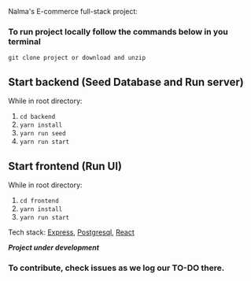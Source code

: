 Nalma's E-commerce full-stack project:

### To run project locally follow the commands below in you terminal

`git clone project or download and unzip`

## Start backend (Seed Database and Run server)
While in root directory:
1. `cd backend`
2. `yarn install`
3. `yarn run seed`
4. `yarn run start`

## Start frontend (Run UI)
While in root directory:
1. `cd frontend`
2. `yarn install`
3. `yarn run start`

Tech stack:
[Express](https://github.com/expressjs/express),
[Postgresql](https://github.com/postgres/postgres),
[React](https://github.com/facebook/react)

***Project under development***

### To contribute, check issues as we log our TO-DO there.
